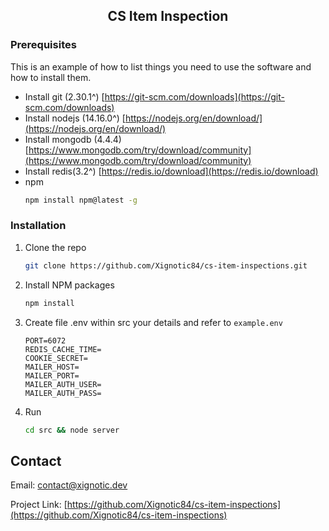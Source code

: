 <div align="center">
  <h2 align="center">CS Item Inspection</h2>
</div>

### Prerequisites

This is an example of how to list things you need to use the software and how to install them.
* Install git (2.30.1^)
[https://git-scm.com/downloads](https://git-scm.com/downloads)
* Install nodejs (14.16.0^)
[https://nodejs.org/en/download/](https://nodejs.org/en/download/)
* Install mongodb (4.4.4)
[https://www.mongodb.com/try/download/community](https://www.mongodb.com/try/download/community)
* Install redis(3.2^)
[https://redis.io/download](https://redis.io/download)
* npm
  ```sh
  npm install npm@latest -g
  ```

### Installation

1. Clone the repo
   ```sh
   git clone https://github.com/Xignotic84/cs-item-inspections.git
   ```
2. Install NPM packages
   ```sh
   npm install
   ```
3. Create file .env within src your details and refer to `example.env`
    ```dotenv
    PORT=6072
    REDIS_CACHE_TIME=
    COOKIE_SECRET=
    MAILER_HOST=
    MAILER_PORT=
    MAILER_AUTH_USER=
    MAILER_AUTH_PASS=
    ```
4. Run 
    ```sh
    cd src && node server
    ```


## Contact

Email: contact@xignotic.dev

Project Link: [https://github.com/Xignotic84/cs-item-inspections](https://github.com/Xignotic84/cs-item-inspections)


